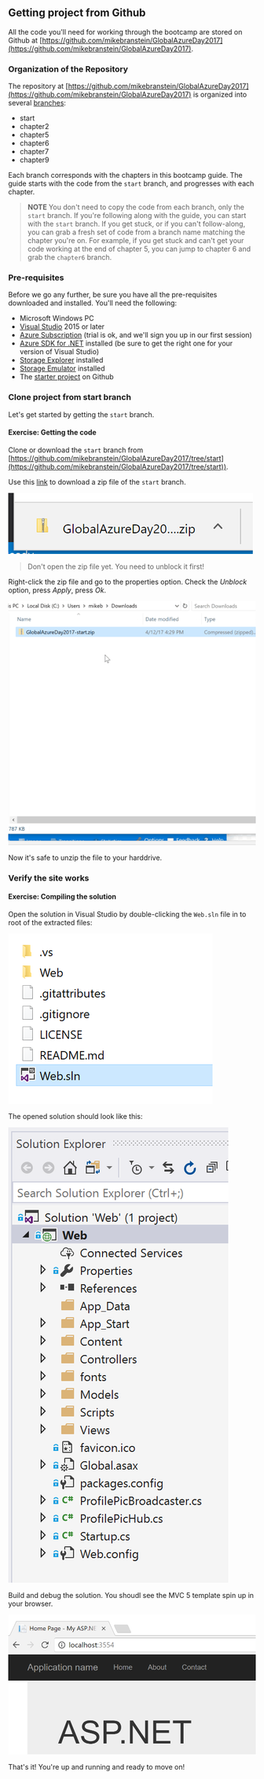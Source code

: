 ## Getting project from Github

All the code you'll need for working through the bootcamp are stored on Github at [https://github.com/mikebranstein/GlobalAzureDay2017](https://github.com/mikebranstein/GlobalAzureDay2017).

### Organization of the Repository

The repository at [https://github.com/mikebranstein/GlobalAzureDay2017](https://github.com/mikebranstein/GlobalAzureDay2017) is organized into several [branches](https://github.com/mikebranstein/GlobalAzureDay2017/branches):

* start
* chapter2
* chapter5
* chapter6
* chapter7
* chapter9

Each branch corresponds with the chapters in this bootcamp guide. The guide starts with the code from the `start` branch, and progresses with each chapter. 

> **NOTE** You don't need to copy the code from each branch, only the `start` branch. If you're following along with the guide, you can start with the `start` branch. If you get stuck, or if you can't follow-along, you can grab a fresh set of code from a branch name matching the chapter you're on. For example, if you get stuck and can't get your code working at the end of chapter 5, you can jump to chapter 6 and grab the `chapter6` branch.

### Pre-requisites

Before we go any further, be sure you have all the pre-requisites downloaded and installed. You'll need the following:

* Microsoft Windows PC
* [Visual Studio](https://www.visualstudio.com) 2015 or later
* [Azure Subscription](https://azure.microsoft.com) (trial is ok, and we'll sign you up in our first session)
* [Azure SDK for .NET](https://azure.microsoft.com/en-us/downloads/) installed (be sure to get the right one for your version of Visual Studio)
* [Storage Explorer](http://storageexplorer.com/) installed
* [Storage Emulator](https://go.microsoft.com/fwlink/?LinkId=717179&clcid=0x409) installed
* The [starter project](https://github.com/mikebranstein/GlobalAzureDay2017/tree/start) on Github

### Clone project from start branch

Let's get started by getting the `start` branch.

<h4 class="exercise-start">
    <b>Exercise</b>: Getting the code
</h4>

Clone or download the `start` branch from [https://github.com/mikebranstein/GlobalAzureDay2017/tree/start](https://github.com/mikebranstein/GlobalAzureDay2017/tree/start)).

Use this [link](https://github.com/mikebranstein/GlobalAzureDay2017/archive/start.zip) to download a zip file of the `start` branch.

![image](images/chapter1/downloaded-zip.png)

> Don't open the zip file yet. You need to unblock it first!

Right-click the zip file and go to the properties option. Check the *Unblock* option, press *Apply*, press *Ok*.

![image](images/chapter1/unblock.gif)

Now it's safe to unzip the file to your harddrive. 

<div class="exercise-end"></div>

### Verify the site works

<h4 class="exercise-start">
    <b>Exercise</b>: Compiling the solution
</h4>

Open the solution in Visual Studio by double-clicking the `Web.sln` file in to root of the extracted files:

![image](images/chapter1/solution-file.png)

The opened solution should look like this:

![image](images/chapter1/opened-solution.png)

Build and debug the solution. You shoudl see the MVC 5 template spin up in your browser.

![image](images/chapter1/site.png)

<div class="exercise-end"></div>

That's it! You're up and running and ready to move on!